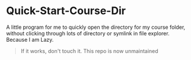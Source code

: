 # Quick-Start-Course-Dir  

A little program for me to quickly open the directory for my course folder, without clicking through lots of directory or symlink in file explorer.  
Because I am Lazy.

> If it works, don't touch it. This repo is now unmaintained
